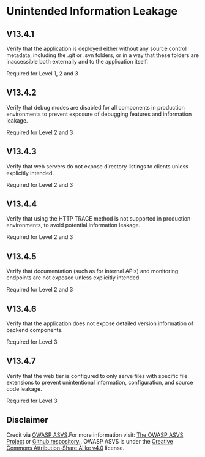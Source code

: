 # Unintended Information Leakage
## V13.4.1
Verify that the application is deployed either without any source control metadata, including the .git or .svn folders, or in a way that these folders are inaccessible both externally and to the application itself.
Required for Level 1, 2 and 3
## V13.4.2
Verify that debug modes are disabled for all components in production environments to prevent exposure of debugging features and information leakage.
Required for Level 2 and 3
## V13.4.3
Verify that web servers do not expose directory listings to clients unless explicitly intended.
Required for Level 2 and 3
## V13.4.4
Verify that using the HTTP TRACE method is not supported in production environments, to avoid potential information leakage.
Required for Level 2 and 3
## V13.4.5
Verify that documentation (such as for internal APIs) and monitoring endpoints are not exposed unless explicitly intended.
Required for Level 2 and 3
## V13.4.6
Verify that the application does not expose detailed version information of backend components.
Required for Level 3
## V13.4.7
Verify that the web tier is configured to only serve files with specific file extensions to prevent unintentional information, configuration, and source code leakage.
Required for Level 3
## Disclaimer
Credit via [OWASP ASVS](https://owasp.org/www-project-application-security-verification-standard/).For more information visit: [The OWASP ASVS Project](https://owasp.org/www-project-application-security-verification-standard/) or [Github respository.](https://github.com/OWASP/ASVS). OWASP ASVS is under the [Creative Commons Attribution-Share Alike v4.0](https://github.com/OWASP/ASVS/blob/v5.0.0/LICENSE.md) license.

